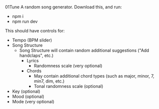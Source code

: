 01Tune
A random song generator.
Download this, and run:

- npm i
- npm run dev

This should have controls for:

- Tempo (BPM slider)
- Song Structure
  - Song Structure will contain random additional suggestions ("Add handclaps", etc.)
    - Lyrics
      - Randomness scale (very optional)
    - Chords
      - May contain additional chord types (such as major, minor, 7, min7, dim, etc.)
      - Tonal randomness scale (optional)
- Key (optional)
- Mood (optional)
- Mode (very optional)
